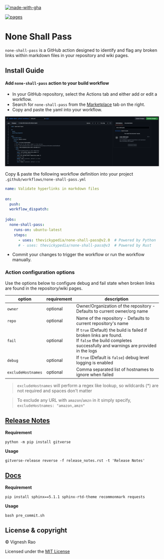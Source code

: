 [![made-with-gha](https://img.shields.io/badge/Made%20with-Github_Actions-black?style=for-the-badge&logo=GitHub)][marketplace]

[![pages](https://github.com/thevickypedia/none-shall-pass/actions/workflows/pages/pages-build-deployment/badge.svg)][pages]

# None Shall Pass

`none-shall-pass` is a GitHub action designed to identify and flag any broken links
within markdown files in your repository and wiki pages.

## Install Guide

#### Add `none-shall-pass` action to your build workflow

- In your GitHub repository, select the Actions tab and either add or edit a workflow.
- Search for `none-shall-pass` from the [Marketplace][marketplace] tab on the right.
- Copy and paste the yaml into your workflow.

![marketplace][screenshot]

Copy & paste the following workflow definition into your project `.github/workflows/none-shall-pass.yml`

```yaml
name: Validate hyperlinks in markdown files

on:
  push:
  workflow_dispatch:

jobs:
  none-shall-pass:
    runs-on: ubuntu-latest
    steps:
      - uses: thevickypedia/none-shall-pass@v2.0  # Powered by Python
      # - uses: thevickypedia/none-shall-pass@v3  # Powered by Rust
```

- Commit your changes to trigger the workflow or run the workflow manually.

### Action configuration options

Use the options below to configure debug and fail state when broken links are found in the repository/wiki pages.

| option             | requirement | description                                                                                                                                              |
|--------------------|-------------|----------------------------------------------------------------------------------------------------------------------------------------------------------|
| `owner`            | optional    | Owner/Organization of the repository - Defaults to current owner/org name                                                                                |
| `repo`             | optional    | Name of the repository - Defaults to current repository's name                                                                                           |
| `fail`             | optional    | If `true` (Default) the build is failed if broken links are found.<br/>If `false` the build completes successfully and warnings are provided in the logs |
| `debug`            | optional    | If `true` (Default is `false`) debug level logging is enabled                                                                                            |
| `excludeHostnames` | optional    | Comma separated list of hostnames to ignore when failed                                                                                                  |

> `excludeHostnames` will perform a regex like lookup, so wildcards (*) are not required and spaces don't matter<br>

> To exclude any URL with `amazon`/`amzn` in it simply specify,<br>`excludeHostnames: "amazon,amzn"`

## [Release Notes][release-notes]
**Requirement**
```shell
python -m pip install gitverse
```

**Usage**
```shell
gitverse-release reverse -f release_notes.rst -t 'Release Notes'
```

## [Docs][docs]
**Requirement**
```shell
pip install sphinx==5.1.1 sphinx-rtd-theme recommonmark requests
```

**Usage**
```shell
bash pre_commit.sh
```

## License & copyright

&copy; Vignesh Rao

Licensed under the [MIT License][license]

[marketplace]: https://github.com/marketplace/actions/none-shall-pass
[screenshot]: https://raw.githubusercontent.com/thevickypedia/none-shall-pass/main/images/marketplace.png
[license]: https://github.com/thevickypedia/none-shall-pass/blob/main/LICENSE
[release-notes]: https://github.com/thevickypedia/none-shall-pass/blob/main/release_notes.rst
[docs]: https://thevickypedia.github.io/none-shall-pass/
[pages]: https://github.com/thevickypedia/none-shall-pass/actions/workflows/pages/pages-build-deployment
